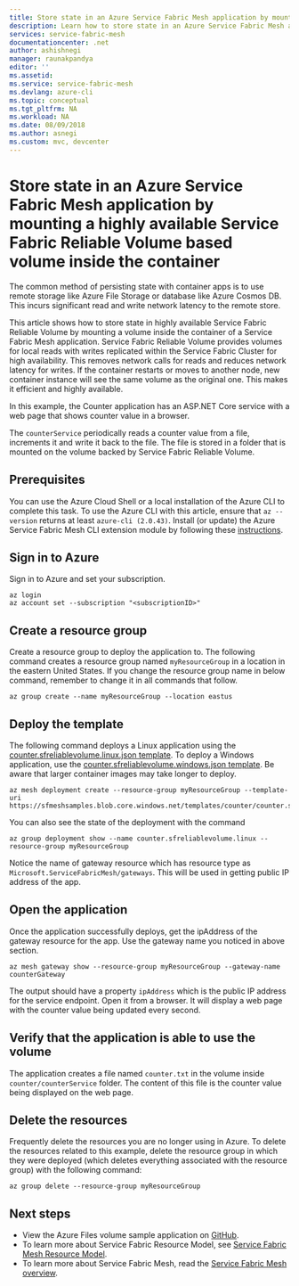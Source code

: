 ```yaml
---
title: Store state in an Azure Service Fabric Mesh application by mounting Service Fabric Reliable Volume based volume inside the container | Microsoft Docs
description: Learn how to store state in an Azure Service Fabric Mesh application by mounting Service Fabric Reliable Volume based volume inside the container using the Azure CLI.
services: service-fabric-mesh
documentationcenter: .net
author: ashishnegi
manager: raunakpandya
editor: ''
ms.assetid:
ms.service: service-fabric-mesh
ms.devlang: azure-cli
ms.topic: conceptual
ms.tgt_pltfrm: NA
ms.workload: NA
ms.date: 08/09/2018
ms.author: asnegi
ms.custom: mvc, devcenter
---
```


# Store state in an Azure Service Fabric Mesh application by mounting a highly available Service Fabric Reliable Volume based volume inside the container

The common method of persisting state with container apps is to use remote storage like Azure File Storage or database like Azure Cosmos DB. This incurs significant read and write network latency to the remote store.

This article shows how to store state in highly available Service Fabric Reliable Volume by mounting a volume inside the container of a Service Fabric Mesh application.
Service Fabric Reliable Volume provides volumes for local reads with writes replicated within the Service Fabric Cluster for high availability. This removes network calls for reads and reduces network latency for writes. If the container restarts or moves to another node, new container instance will see the same volume as the original one. This makes it efficient and highly available.

In this example, the Counter application has an ASP.NET Core service with a web page that shows counter value in a browser.

The `counterService` periodically reads a counter value from a file, increments it and write it back to the file. The file is stored in a folder that is mounted on the volume backed by Service Fabric Reliable Volume.

## Prerequisites

You can use the Azure Cloud Shell or a local installation of the Azure CLI to complete this task. To use the Azure CLI with this article, ensure that `az --version` returns at least `azure-cli (2.0.43)`.  Install (or update) the Azure Service Fabric Mesh CLI extension module by following these [instructions](service-fabric-mesh-howto-setup-cli.md).

## Sign in to Azure

Sign in to Azure and set your subscription.

```azurecli-interactive
az login
az account set --subscription "<subscriptionID>"
```

## Create a resource group

Create a resource group to deploy the application to. The following command creates a resource group named `myResourceGroup` in a location in the eastern United States. If you change the resource group name in below command, remember to change it in all commands that follow.

```azurecli-interactive
az group create --name myResourceGroup --location eastus
```

## Deploy the template

The following command deploys a Linux application using the [counter.sfreliablevolume.linux.json template](https://sfmeshsamples.blob.core.windows.net/templates/counter/counter.sfreliablevolume.linux.json). To deploy a Windows application, use the [counter.sfreliablevolume.windows.json template](https://sfmeshsamples.blob.core.windows.net/templates/counter/counter.sfreliablevolume.windows.json). Be aware that larger container images may take longer to deploy.

```azurecli-interactive
az mesh deployment create --resource-group myResourceGroup --template-uri https://sfmeshsamples.blob.core.windows.net/templates/counter/counter.sfreliablevolume.linux.json
```

You can also see the state of the deployment with the command

```azurecli-interactive
az group deployment show --name counter.sfreliablevolume.linux --resource-group myResourceGroup
```

Notice the name of gateway resource which has resource type as `Microsoft.ServiceFabricMesh/gateways`. This will be used in getting public IP address of the app.

## Open the application

Once the application successfully deploys, get the ipAddress of the gateway resource for the app. Use the gateway name you noticed in above section.
```azurecli-interactive
az mesh gateway show --resource-group myResourceGroup --gateway-name counterGateway
```

The output should have a property `ipAddress` which is the public IP address for the service endpoint. Open it from a browser. It will display a web page with the counter value being updated every second.

## Verify that the application is able to use the volume

The application creates a file named `counter.txt` in the volume inside `counter/counterService` folder. The content of this file is the counter value being displayed on the web page.

## Delete the resources

Frequently delete the resources you are no longer using in Azure. To delete the resources related to this example, delete the resource group in which they were deployed (which deletes everything associated with the resource group) with the following command:

```azurecli-interactive
az group delete --resource-group myResourceGroup
```

## Next steps

- View the Azure Files volume sample application on [GitHub](https://github.com/Azure-Samples/service-fabric-mesh/tree/master/src/counter).
- To learn more about Service Fabric Resource Model, see [Service Fabric Mesh Resource Model](service-fabric-mesh-service-fabric-resources.md).
- To learn more about Service Fabric Mesh, read the [Service Fabric Mesh overview](service-fabric-mesh-overview.md).